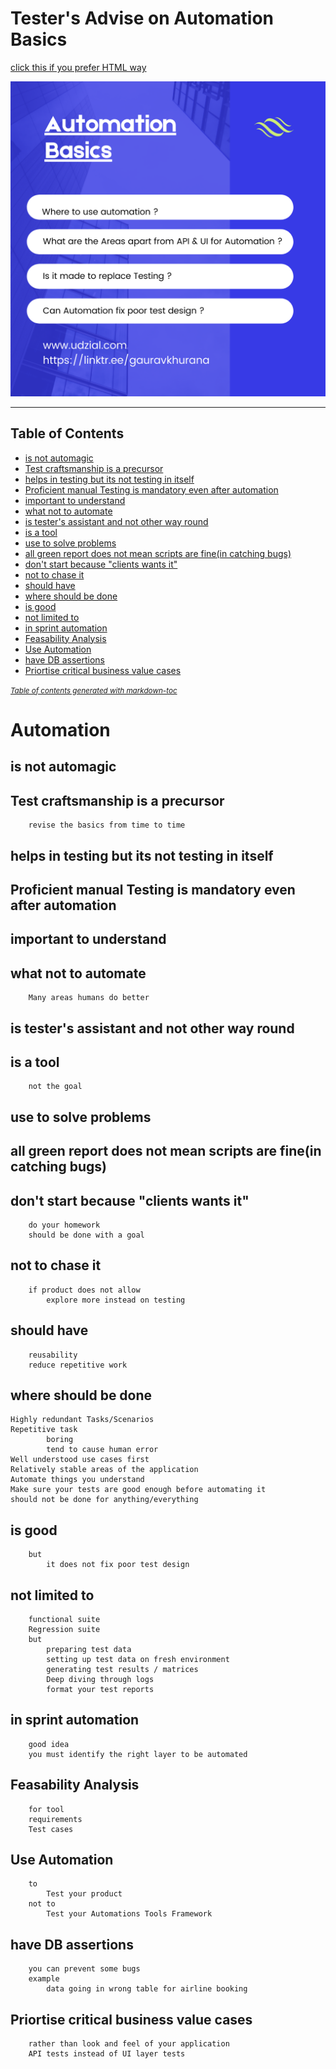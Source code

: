 # Tester's Advise on Automation Basics

[click this if you prefer HTML way](https://htmlpreview.github.io/?https://github.com/gauravkhuraana/Testing/blob/main/Automation/Automation%20Must%20know/AutomationBasics.html)

![Automation Basics](./AutomationBasics.png "Automation Basics")

<hr>

## Table of Contents

- [is not automagic](#is-not-automagic)
- [Test craftsmanship is a precursor](#test-craftsmanship-is-a-precursor)
- [helps in testing but its not testing in itself](#helps-in-testing-but-its-not-testing-in-itself)
- [Proficient manual Testing is mandatory even after automation](#proficient-manual-testing-is-mandatory-even-after-automation)
- [important to understand](#important-to-understand)
- [what not to automate](#what-not-to-automate)
- [is tester's assistant and not other way round](#is-tester-s-assistant-and-not-other-way-round)
- [is a tool](#is-a-tool)
- [use to solve problems](#use-to-solve-problems)
- [all green report does  not mean scripts are fine(in catching bugs)](#all-green-report-does--not-mean-scripts-are-fine-in-catching-bugs-)
- [don't start because "clients wants it"](#don-t-start-because--clients-wants-it-)
- [not to chase it](#not-to-chase-it)
- [should have](#should-have)
- [where should be done](#where-should-be-done)
- [is good](#is-good)
- [not limited to](#not-limited-to)
- [in sprint automation](#in-sprint-automation)
- [Feasability Analysis](#feasability-analysis)
- [Use Automation](#use-automation)
- [have DB assertions](#have-db-assertions)
- [Priortise critical business value cases](#priortise-critical-business-value-cases)

<small><i><a href='http://ecotrust-canada.github.io/markdown-toc/'>Table of contents generated with markdown-toc</a></i></small>



# Automation

## is not automagic

## Test craftsmanship is a precursor
		revise the basics from time to time

## helps in testing but its not testing in itself

## Proficient manual Testing is mandatory even after automation

## important to understand 

## what not to automate
		Many areas humans do better

## is tester's assistant and not other way round

## is a tool
		not the goal

##	use to solve problems

## all green report does  not mean scripts are fine(in catching bugs)
	
## don't start because "clients wants it"

		do your homework
		should be done with a goal

## not to chase it
		if product does not allow
			explore more instead on testing

##	should have

		reusability
		reduce repetitive work

##	where should be done
	
	Highly redundant Tasks/Scenarios
	Repetitive task 
			boring
			tend to cause human error
	Well understood use cases first
	Relatively stable areas of the application
	Automate things you understand
	Make sure your tests are good enough before automating it
	should not be done for anything/everything
	
## is good

		but 
			it does not fix poor test design

## not limited to 
		functional suite
		Regression suite
		but
			preparing test data
			setting up test data on fresh environment
			generating test results / matrices
			Deep diving through logs
			format your test reports

## in sprint automation
		good idea
		you must identify the right layer to be automated

## Feasability Analysis

		for tool
		requirements
		Test cases

## Use Automation

		to
			Test your product
		not to
			Test your Automations Tools Framework

## have DB assertions

		you can prevent some bugs
		example
			data going in wrong table for airline booking

## Priortise critical business value cases
		
		rather than look and feel of your application
		API tests instead of UI layer tests
